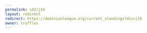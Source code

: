 ```yaml
---
permalink: s42/j16
layout: redirect
redirect: https://dominionleague.org/current_standings?div=j16
owner: truffles
---
```

